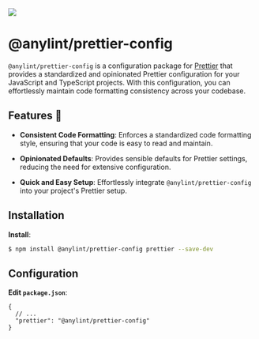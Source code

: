 <img src="https://res.cloudinary.com/da0ggymug/image/upload/v1695653317/logo_full.25.svg">

# @anylint/prettier-config

`@anylint/prettier-config` is a configuration package for [Prettier](https://prettier.io/) that provides a standardized and opinionated Prettier configuration for your JavaScript and TypeScript projects. With this configuration, you can effortlessly maintain code formatting consistency across your codebase.

## Features 🚀

- **Consistent Code Formatting**: Enforces a standardized code formatting style, ensuring that your code is easy to read and maintain.

- **Opinionated Defaults**: Provides sensible defaults for Prettier settings, reducing the need for extensive configuration.

- **Quick and Easy Setup**: Effortlessly integrate `@anylint/prettier-config` into your project's Prettier setup.

## Installation

**Install**:

```bash
$ npm install @anylint/prettier-config prettier --save-dev
```

## Configuration

**Edit `package.json`**:

```jsonc
{
  // ...
  "prettier": "@anylint/prettier-config"
}
```

